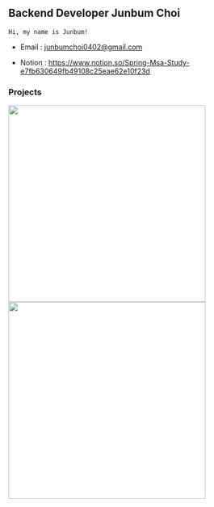 


## Backend Developer Junbum Choi

    Hi, my name is Junbum!

- Email : junbumchoi0402@gmail.com

- Notion : https://www.notion.so/Spring-Msa-Study-e7fb630649fb49108c25eae62e10f23d



### Projects

<a href="https://github.com/Junbum-hub/ProPlat">
    <img align="" width=390 src="https://github-readme-stats.vercel.app/api/pin/?username=Junbum-hub&repo=ProPlat&theme=gruvbox">

<a href="https://github.com/Code-Crew-AdWeb">
    <img align="" width=390 src="https://github-readme-stats.vercel.app/api/pin/?username=Junbum-hub&repo=CodeCrew-AdWeb/Spring-Backend&theme=gruvbox">
    
</a>



<br>
<br>
